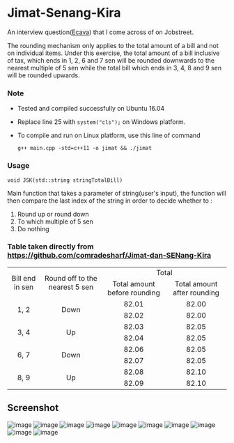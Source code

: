 # Jimat-Senang-Kira
An interview question([Ecava](https://www.jobstreet.com.my/en/job/software-developer-3452060?fr=M)) that I come across of on Jobstreet.

The rounding mechanism only applies to the total amount of a bill and not on individual items. Under this exercise, the total amount of a bill inclusive of tax, which ends in 1, 2, 6 and 7 sen will be rounded downwards to the nearest multiple of 5 sen while the total bill which ends in 3, 4, 8 and 9 sen will be rounded upwards.

### Note
* Tested and compiled successfully on Ubuntu 16.04
* Replace line 25 with ```system("cls");``` on Windows platform.
* To compile and run on Linux platform, use this line of command

     ```g++ main.cpp -std=c++11 -o jimat && ./jimat```

### Usage
```void JSK(std::string stringTotalBill)```

Main function that takes a parameter of string(user's input), the function will then compare the last index of the string in order to decide whether to :
1) Round up or round down
2) To which multiple of 5 sen
3) Do nothing

### Table taken directly from https://github.com/comradesharf/Jimat-dan-SENang-Kira
<table>
  <tr align="center">
    <td rowspan="2">Bill end in sen</td>
    <td rowspan="2">Round off to the nearest 5 sen</td>
    <td colspan="2">Total</td>
  </tr>
  <tr align="center">
    <td>Total amount before rounding</td>
    <td>Total amount after rounding</td>
  </tr>
  <tr align="center">
    <td rowspan="2">1, 2</td>
    <td rowspan="2">Down</td>
    <td>82.01</td>
    <td>82.00</td>
  </tr>
  <tr align="center">
    <td>82.02</td>
    <td>82.00</td>
  </tr>
  <tr align="center">
    <td rowspan="2">3, 4</td>
    <td rowspan="2">Up</td>
    <td>82.03</td>
    <td>82.05</td>
  </tr>
  <tr align="center">
    <td>82.04</td>
    <td>82.05</td>
  </tr>
  <tr align="center">
    <td rowspan="2">6, 7</td>
    <td rowspan="2">Down</td>
    <td>82.06</td>
    <td>82.05</td>
  </tr>
  <tr align="center">
    <td>82.07</td>
    <td>82.05</td>
  </tr>
  <tr align="center">
    <td rowspan="2">8, 9</td>
    <td rowspan="2">Up</td>
    <td>82.08</td>
    <td>82.10</td>
  </tr>
  <tr align="center">
    <td>82.09</td>
    <td>82.10</td>
  </tr>
</table>

## Screenshot
![image](https://github.com/shinjiat/Jimat-Senang-Kira/blob/master/screenshots/1.png?raw=true)
![image](https://github.com/shinjiat/Jimat-Senang-Kira/blob/master/screenshots/2.png?raw=true)
![image](https://github.com/shinjiat/Jimat-Senang-Kira/blob/master/screenshots/3.png?raw=true)
![image](https://github.com/shinjiat/Jimat-Senang-Kira/blob/master/screenshots/4.png?raw=true)
![image](https://github.com/shinjiat/Jimat-Senang-Kira/blob/master/screenshots/5.png?raw=true)
![image](https://github.com/shinjiat/Jimat-Senang-Kira/blob/master/screenshots/6.png?raw=true)
![image](https://github.com/shinjiat/Jimat-Senang-Kira/blob/master/screenshots/7.png?raw=true)
![image](https://github.com/shinjiat/Jimat-Senang-Kira/blob/master/screenshots/8.png?raw=true)
![image](https://github.com/shinjiat/Jimat-Senang-Kira/blob/master/screenshots/9.png?raw=true)
![image](https://github.com/shinjiat/Jimat-Senang-Kira/blob/master/screenshots/10.png?raw=true)

